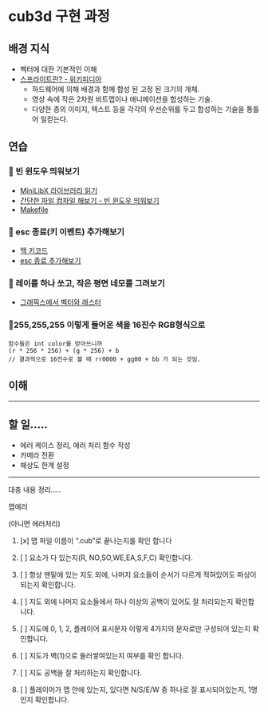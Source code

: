 # cub3d 구현 과정

## 배경 지식
- 벡터에 대한 기본적인 이해
- [스프라이트란? - 위키피디아](https://en.wikipedia.org/wiki/Sprite_(computer_graphics))
  - 하드웨어에 의해 배경과 함께 합성 된 고정 된 크기의 개체.
  - 영상 속에 작은 2차원 비트맵이나 애니메이션을 합성하는 기술.
  - 다양한 층의 이미지, 텍스트 등을 각각의 우선순위를 두고 합성하는 기술을 통틀어 일컫는다.


## 연습

### 🐣 빈 윈도우 띄워보기
- [MiniLibX 라이브러리 읽기](miniRT라이브러리)
- [간단한 파일 컴파일 해보기 - 빈 윈도우 띄워보기](miniRT창띄우기)
- [Makefile](miniRT-Makefile)

### 🐣 esc 종료(키 이벤트) 추가해보기 
- [맥 키코드](맥-키코드)
- [esc 종료 추가해보기](miniRT종료해보기)

### 🐣 레이를 하나 쏘고, 작은 평면 네모를 그려보기
- [그래픽스에서 벡터와 래스터](벡터)

### 🐣255,255,255 이렇게 들어온 색을 16진수 RGB형식으로

~~~
함수들은 int color를 받아쓰니까
(r * 256 * 256) + (g * 256) + b
// 결과적으로 16진수로 볼 때 rr0000 + gg00 + bb 가 되는 것임.
~~~


## 이해





---------

## 할 일.....

- 에러 케이스 정리, 에러 처리 함수 작성
- 카메라 전환
- 해상도 한계 설정











--------------------------
대충 내용 정리.....


맵에러

(아니면 에러처리)
1. [x] 맵 파일 이름이 “.cub”로 끝나는지를 확인 합니다
2. [ ] 요소가 다 있는지(R, NO,SO,WE,EA,S,F,C) 확인합니다.
3. [ ] 항상 맨밑에 있는 지도 외에, 나머지 요소들이 순서가 다르게 적혀있어도 파싱이 되는지 확인합니다.
4. [ ] 지도 외에 나머지 요소들에서 하나 이상의 공백이 있어도 잘 처리되는지 확인합니다.


1. [ ] 지도에 0, 1, 2, 플레이어 표시문자 이렇게 4가지의 문자로만 구성되어 있는지 확인합니다.
2. [ ] 지도가 벽(1)으로 둘러쌓여있는지 여부를 확인 합니다.
3. [ ] 지도 공백을 잘 처리하는지 확인합니다.
4. [ ] 플레이어가 맵 안에 있는지, 있다면 N/S/E/W 중 하나로 잘 표시되어있는지, 1명인지 확인합니다.
        
